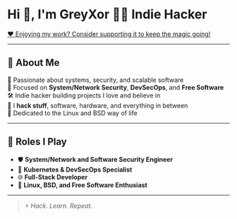 # Hi 👋, I'm GreyXor 👨‍💻 Indie Hacker

[❤️ Enjoying my work? Consider supporting it to keep the magic going!](https://ko-fi.com/greyxor)

---

## 🚀 About Me

🧠 Passionate about systems, security, and scalable software  
🔐 Focused on **System/Network Security**, **DevSecOps**, and **Free Software**  
🛠️ Indie hacker building projects I love and believe in  
🧰 I **hack stuff**, software, hardware, and everything in between  
🐧 Dedicated to the Linux and BSD way of life

---

## 💼 Roles I Play

- 🛡️ **System/Network and Software Security Engineer**  
- 🐳 **Kubernetes & DevSecOps Specialist**  
- 🌐 **Full-Stack Developer**  
- 🐧 **Linux, BSD, and Free Software Enthusiast**

---

> ⚡ _Hack. Learn. Repeat._
